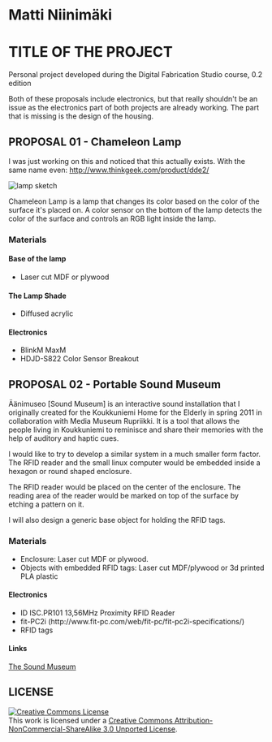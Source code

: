 # Matti Niinimäki
# TITLE OF THE PROJECT

Personal project developed during the Digital Fabrication Studio course, 0.2 edition

Both of these proposals include electronics, but that really shouldn't be an issue as the electronics part of both projects are already working. The part that is missing is the design of the housing.

## PROPOSAL 01 - Chameleon Lamp

I was just working on this and noticed that this actually exists. With the same name even: <a href ="http://www.thinkgeek.com/product/dde2/">http://www.thinkgeek.com/product/dde2/</a>

<img alt="lamp sketch" src="https://raw.github.com/DigitalFabricationStudio/Project_0.2/master/matti.niinimaki/images/chameleon_lamp_sketch-01.png" />

Chameleon Lamp is a lamp that changes its color based on the color of the surface it's placed on. A color sensor on the bottom of the lamp detects the color of the surface and controls an RGB light inside the lamp.

### Materials

#### Base of the lamp
<ul>
	<li>Laser cut MDF or plywood</li>
</ul>

#### The Lamp Shade
<ul>
<li>Diffused acrylic</li>
</ul>

#### Electronics
<ul>
<li>BlinkM MaxM</li>
<li>HDJD-S822 Color Sensor Breakout</li>
</ul>

## PROPOSAL 02 - Portable Sound Museum

Äänimuseo [Sound Museum] is an interactive sound installation that I originally created for the Koukkuniemi Home for the Elderly in spring 2011 in collaboration with Media Museum Rupriikki. It is a tool that allows the people living in Koukkuniemi to reminisce and share their memories with the help of auditory and haptic cues.

I would like to try to develop a similar system in a much smaller form factor. The RFID reader and the small linux computer would be embedded inside a hexagon or round shaped enclosure. 

The RFID reader would be placed on the center of the enclosure. The reading area of the reader would be marked on top of the surface by etching a pattern on it.

I will also design a generic base object for holding the RFID tags.

### Materials
<ul>
	<li>Enclosure: Laser cut MDF or plywood.</li>
	<li>Objects with embedded RFID tags: Laser cut MDF/plywood or 3d printed PLA plastic</li>
</ul>

#### Electronics
<ul>
<li>ID ISC.PR101 13,56MHz Proximity RFID Reader</li>
<li>fit-PC2i (http://www.fit-pc.com/web/fit-pc/fit-pc2i-specifications/)</li>
<li>RFID tags</li>
</ul>

#### Links
<a href ="http://mansteri.com/works/aanimuseo/">The Sound Museum</a>


## LICENSE
<a rel="license" href="http://creativecommons.org/licenses/by-nc-sa/3.0/deed.en_US"><img alt="Creative Commons License" style="border-width:0" src="http://i.creativecommons.org/l/by-nc-sa/3.0/88x31.png" /></a><br />This work is licensed under a <a rel="license" href="http://creativecommons.org/licenses/by-nc-sa/3.0/deed.en_US">Creative Commons Attribution-NonCommercial-ShareAlike 3.0 Unported License</a>.